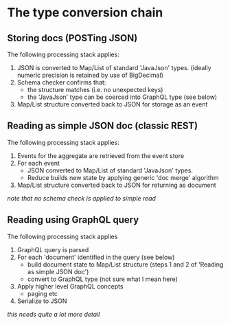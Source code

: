 # The type conversion chain 

## Storing docs (POSTing JSON)

The following processing stack applies:

1. JSON is converted to Map/List of standard 'JavaJson' types. (ideally numeric precision is retained by use of BigDecimal)
2. Schema checker confirms that:
    * the structure matches (i.e. no unexpected keys)
    * the 'JavaJson' type can be coerced into GraphQL type (see below)
3. Map/List structure converted back to JSON for storage as an event    

## Reading as simple JSON doc (classic REST)

The following processing stack applies:

1. Events for the aggregate are retrieved from the event store
2. For each event
    * JSON converted to Map/List of standard 'JavaJson' types.
    * Reduce builds new state by applying generic 'doc merge' algorithm
3. Map/List structure converted back to JSON for returning as document 

_note that no schema check is applied to simple read_     
    
## Reading using GraphQL query 

The following processing stack applies

1. GraphQL query is parsed 
2. For each 'document' identified in the query (see below)
    * build document state to Map/List structure (steps 1 and 2 of 'Reading as simple JSON doc')
    * convert to GraphQL type (not sure what I mean here)
3. Apply higher level GraphQL concepts 
    * paging etc 
4. Serialize to JSON 

_this needs quite a lot more detail_         